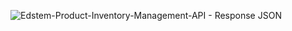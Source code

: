 ![Edstem-Product-Inventory-Management-API - Response JSON](https://github.com/user-attachments/assets/5fe2b384-2797-419e-b077-1b304e8ff67c)
